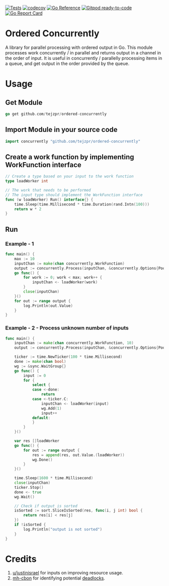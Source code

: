 <a href="https://github.com/tejzpr/ordered-concurrently/actions/workflows/tests.yml"><img src="https://github.com/tejzpr/ordered-concurrently/actions/workflows/tests.yml/badge.svg" alt="Tests"/></a>
[![codecov](https://codecov.io/gh/tejzpr/ordered-concurrently/branch/master/graph/badge.svg?token=6WIXWRO3EW)](https://codecov.io/gh/tejzpr/ordered-concurrently)
[![Go Reference](https://pkg.go.dev/badge/github.com/tejzpr/ordered-concurrently.svg)](https://pkg.go.dev/github.com/tejzpr/ordered-concurrently)
[![Gitpod ready-to-code](https://img.shields.io/badge/Gitpod-ready--to--code-blue?logo=gitpod)](https://gitpod.io/#https://github.com/tejzpr/ordered-concurrently)
[![Go Report Card](https://goreportcard.com/badge/github.com/tejzpr/ordered-concurrently)](https://goreportcard.com/report/github.com/tejzpr/ordered-concurrently)

# Ordered Concurrently
A library for parallel processing with ordered output in Go. This module processes work concurrently / in parallel and returns output in a channel in the order of input. It is useful in concurrently / parallelly processing items in a queue, and get output in the order provided by the queue.

# Usage 
## Get Module
```go
go get github.com/tejzpr/ordered-concurrently
```
## Import Module in your source code
```go
import concurrently "github.com/tejzpr/ordered-concurrently" 
```
## Create a work function by implementing WorkFunction interface
```go
// Create a type based on your input to the work function
type loadWorker int

// The work that needs to be performed
// The input type should implement the WorkFunction interface
func (w loadWorker) Run() interface{} {
	time.Sleep(time.Millisecond * time.Duration(rand.Intn(100)))
	return w * 2
}
```
## Run
### Example - 1
```go
func main() {
	max := 10
	inputChan := make(chan concurrently.WorkFunction)
	output := concurrently.Process(inputChan, &concurrently.Options{PoolSize: 10, OutChannelBuffer: 10})
	go func() {
		for work := 0; work < max; work++ {
			inputChan <- loadWorker(work)
		}
		close(inputChan)
	}()
	for out := range output {
		log.Println(out.Value)
	}
}
```
### Example - 2 - Process unknown number of inputs
```go
func main() {
	inputChan := make(chan concurrently.WorkFunction, 10)
	output := concurrently.Process(inputChan, &concurrently.Options{PoolSize: 10, OutChannelBuffer: 10})

	ticker := time.NewTicker(100 * time.Millisecond)
	done := make(chan bool)
	wg := &sync.WaitGroup{}
	go func() {
		input := 0
		for {
			select {
			case <-done:
				return
			case <-ticker.C:
				inputChan <- loadWorker(input)
				wg.Add(1)
				input++
			default:
			}
		}
	}()

	var res []loadWorker
	go func() {
		for out := range output {
			res = append(res, out.Value.(loadWorker))
			wg.Done()
		}
	}()

	time.Sleep(1600 * time.Millisecond)
	close(inputChan)
	ticker.Stop()
	done <- true
	wg.Wait()

	// Check if output is sorted
	isSorted := sort.SliceIsSorted(res, func(i, j int) bool {
		return res[i] < res[j]
	})
	if !isSorted {
		log.Println("output is not sorted")
	}
}
```
# Credits
1.  [u/justinisrael](https://www.reddit.com/user/justinisrael/) for inputs on improving resource usage.
2.  [mh-cbon](https://github.com/mh-cbon) for identifying potential [deadlocks](https://github.com/tejzpr/ordered-concurrently/issues/2).

